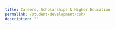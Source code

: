 ```yaml
---
title: Careers, Scholarships & Higher Education
permalink: /student-development/csh/
description: ""
---
```

